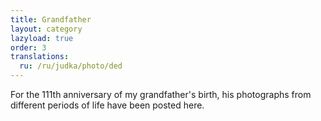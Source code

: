 ```yaml
---
title: Grandfather
layout: category
lazyload: true
order: 3
translations:
  ru: /ru/judka/photo/ded
---
```

For the 111th anniversary of my grandfather's birth,
his photographs from different periods of life have been posted here.

